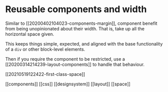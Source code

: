 # Reusable components and width

Similar to [[20200402104023-components-margin]], component benefit from being unopinionated about their width. That is, take up all the horizontal space given.

This keeps things simple, expected, and aligned with the base functionality of a `div` or other block-level elements.

Then if you require the component to be restricted, use a [[20200314214239-layout-components]] to handle that behaviour.

[[20210519122422-first-class-space]]

[[components]]
[[css]]
[[designsystem]]
[[layout]]
[[space]]